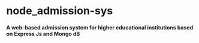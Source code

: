 # node_admission-sys
<h4>A web-based admission system for higher educational institutions based on Express Js and Mongo dB</h4>
